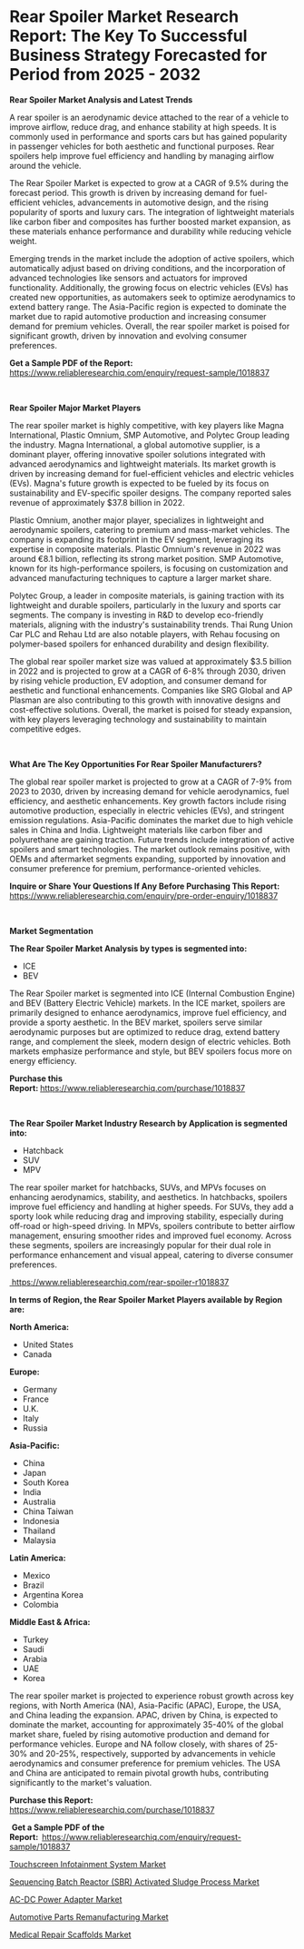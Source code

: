 <p><h1>Rear Spoiler Market Research Report: The Key To Successful Business Strategy Forecasted for Period from 2025 - 2032</h1></p><p><strong>Rear Spoiler Market Analysis and Latest Trends</strong></p>
<p><p>A rear spoiler is an aerodynamic device attached to the rear of a vehicle to improve airflow, reduce drag, and enhance stability at high speeds. It is commonly used in performance and sports cars but has gained popularity in passenger vehicles for both aesthetic and functional purposes. Rear spoilers help improve fuel efficiency and handling by managing airflow around the vehicle.</p><p>The Rear Spoiler Market is expected to grow at a CAGR of 9.5% during the forecast period. This growth is driven by increasing demand for fuel-efficient vehicles, advancements in automotive design, and the rising popularity of sports and luxury cars. The integration of lightweight materials like carbon fiber and composites has further boosted market expansion, as these materials enhance performance and durability while reducing vehicle weight.</p><p>Emerging trends in the market include the adoption of active spoilers, which automatically adjust based on driving conditions, and the incorporation of advanced technologies like sensors and actuators for improved functionality. Additionally, the growing focus on electric vehicles (EVs) has created new opportunities, as automakers seek to optimize aerodynamics to extend battery range. The Asia-Pacific region is expected to dominate the market due to rapid automotive production and increasing consumer demand for premium vehicles. Overall, the rear spoiler market is poised for significant growth, driven by innovation and evolving consumer preferences.</p></p>
<p><strong>Get a Sample PDF of the Report:&nbsp;</strong> <a href="https://www.reliableresearchiq.com/enquiry/request-sample/1018837?utm_campaign=1900&utm_medium=2&utm_source=Github&utm_content=ia&utm_term=21012025&utm_id=rear-spoiler">https://www.reliableresearchiq.com/enquiry/request-sample/1018837</a></p>
<p>&nbsp;</p>
<p><strong>Rear Spoiler Major Market Players</strong></p>
<p><p>The rear spoiler market is highly competitive, with key players like Magna International, Plastic Omnium, SMP Automotive, and Polytec Group leading the industry. Magna International, a global automotive supplier, is a dominant player, offering innovative spoiler solutions integrated with advanced aerodynamics and lightweight materials. Its market growth is driven by increasing demand for fuel-efficient vehicles and electric vehicles (EVs). Magna's future growth is expected to be fueled by its focus on sustainability and EV-specific spoiler designs. The company reported sales revenue of approximately $37.8 billion in 2022.</p><p>Plastic Omnium, another major player, specializes in lightweight and aerodynamic spoilers, catering to premium and mass-market vehicles. The company is expanding its footprint in the EV segment, leveraging its expertise in composite materials. Plastic Omnium's revenue in 2022 was around €8.1 billion, reflecting its strong market position. SMP Automotive, known for its high-performance spoilers, is focusing on customization and advanced manufacturing techniques to capture a larger market share.</p><p>Polytec Group, a leader in composite materials, is gaining traction with its lightweight and durable spoilers, particularly in the luxury and sports car segments. The company is investing in R&D to develop eco-friendly materials, aligning with the industry's sustainability trends. Thai Rung Union Car PLC and Rehau Ltd are also notable players, with Rehau focusing on polymer-based spoilers for enhanced durability and design flexibility.</p><p>The global rear spoiler market size was valued at approximately $3.5 billion in 2022 and is projected to grow at a CAGR of 6-8% through 2030, driven by rising vehicle production, EV adoption, and consumer demand for aesthetic and functional enhancements. Companies like SRG Global and AP Plasman are also contributing to this growth with innovative designs and cost-effective solutions. Overall, the market is poised for steady expansion, with key players leveraging technology and sustainability to maintain competitive edges.</p></p>
<p>&nbsp;</p>
<p><strong>What Are The Key Opportunities For Rear Spoiler Manufacturers?</strong></p>
<p><p>The global rear spoiler market is projected to grow at a CAGR of 7-9% from 2023 to 2030, driven by increasing demand for vehicle aerodynamics, fuel efficiency, and aesthetic enhancements. Key growth factors include rising automotive production, especially in electric vehicles (EVs), and stringent emission regulations. Asia-Pacific dominates the market due to high vehicle sales in China and India. Lightweight materials like carbon fiber and polyurethane are gaining traction. Future trends include integration of active spoilers and smart technologies. The market outlook remains positive, with OEMs and aftermarket segments expanding, supported by innovation and consumer preference for premium, performance-oriented vehicles.</p></p>
<p><strong>Inquire or Share Your Questions If Any Before Purchasing This Report:</strong> <a href="https://www.reliableresearchiq.com/enquiry/pre-order-enquiry/1018837?utm_campaign=1900&utm_medium=2&utm_source=Github&utm_content=ia&utm_term=21012025&utm_id=rear-spoiler">https://www.reliableresearchiq.com/enquiry/pre-order-enquiry/1018837</a></p>
<p>&nbsp;</p>
<p><strong>Market Segmentation</strong></p>
<p><strong>The Rear Spoiler Market Analysis by types is segmented into:</strong></p>
<p><ul><li>ICE</li><li>BEV</li></ul></p>
<p><p>The Rear Spoiler market is segmented into ICE (Internal Combustion Engine) and BEV (Battery Electric Vehicle) markets. In the ICE market, spoilers are primarily designed to enhance aerodynamics, improve fuel efficiency, and provide a sporty aesthetic. In the BEV market, spoilers serve similar aerodynamic purposes but are optimized to reduce drag, extend battery range, and complement the sleek, modern design of electric vehicles. Both markets emphasize performance and style, but BEV spoilers focus more on energy efficiency.</p></p>
<p><strong>Purchase this Report:&nbsp;</strong><a href="https://www.reliableresearchiq.com/purchase/1018837?utm_campaign=1900&utm_medium=2&utm_source=Github&utm_content=ia&utm_term=21012025&utm_id=rear-spoiler">https://www.reliableresearchiq.com/purchase/1018837</a></p>
<p>&nbsp;</p>
<p><strong>The Rear Spoiler Market Industry Research by Application is segmented into:</strong></p>
<p><ul><li>Hatchback</li><li>SUV</li><li>MPV</li></ul></p>
<p><p>The rear spoiler market for hatchbacks, SUVs, and MPVs focuses on enhancing aerodynamics, stability, and aesthetics. In hatchbacks, spoilers improve fuel efficiency and handling at higher speeds. For SUVs, they add a sporty look while reducing drag and improving stability, especially during off-road or high-speed driving. In MPVs, spoilers contribute to better airflow management, ensuring smoother rides and improved fuel economy. Across these segments, spoilers are increasingly popular for their dual role in performance enhancement and visual appeal, catering to diverse consumer preferences.</p></p>
<p><a href="https://www.reliableresearchiq.com/rear-spoiler-r1018837?utm_campaign=1900&utm_medium=2&utm_source=Github&utm_content=ia&utm_term=21012025&utm_id=rear-spoiler">&nbsp;https://www.reliableresearchiq.com/rear-spoiler-r1018837</a></p>
<p><strong>In terms of Region, the Rear Spoiler Market Players available by Region are:</strong></p>
<p>
    <p> <strong> North America: </strong>
        <ul>
            <li>United States</li>
            <li>Canada</li>
        </ul>
        </p> 
    <p> <strong> Europe: </strong>
        <ul>
            <li>Germany</li>
            <li>France</li>
            <li>U.K.</li>
            <li>Italy</li>
            <li>Russia</li>
        </ul>
        </p> 
    <p> <strong> Asia-Pacific: </strong>
        <ul>
            <li>China</li>
            <li>Japan</li>
            <li>South Korea</li>
            <li>India</li>
            <li>Australia</li>
            <li>China Taiwan</li>
            <li>Indonesia</li>
            <li>Thailand</li>
            <li>Malaysia</li>
        </ul>
        </p> 
    <p> <strong> Latin America: </strong>
        <ul>
            <li>Mexico</li>
            <li>Brazil</li>
            <li>Argentina Korea</li>
            <li>Colombia</li>
        </ul>
        </p> 
    <p> <strong> Middle East & Africa: </strong>
        <ul>
            <li>Turkey</li>
            <li>Saudi</li>
            <li>Arabia</li>
            <li>UAE</li>
            <li>Korea</li>
        </ul>
    </p>
    </p>
<p><p>The rear spoiler market is projected to experience robust growth across key regions, with North America (NA), Asia-Pacific (APAC), Europe, the USA, and China leading the expansion. APAC, driven by China, is expected to dominate the market, accounting for approximately 35-40% of the global market share, fueled by rising automotive production and demand for performance vehicles. Europe and NA follow closely, with shares of 25-30% and 20-25%, respectively, supported by advancements in vehicle aerodynamics and consumer preference for premium vehicles. The USA and China are anticipated to remain pivotal growth hubs, contributing significantly to the market's valuation.</p></p>
<p><strong>Purchase this Report: </strong><a href="https://www.reliableresearchiq.com/purchase/1018837?utm_campaign=1900&utm_medium=2&utm_source=Github&utm_content=ia&utm_term=21012025&utm_id=rear-spoiler">https://www.reliableresearchiq.com/purchase/1018837</a></p>
<p>&nbsp;<strong>Get a Sample PDF of the Report:&nbsp;&nbsp;</strong><a href="https://www.reliableresearchiq.com/enquiry/request-sample/1018837?utm_campaign=1900&utm_medium=2&utm_source=Github&utm_content=ia&utm_term=21012025&utm_id=rear-spoiler">https://www.reliableresearchiq.com/enquiry/request-sample/1018837</a></p>
<p><strong></strong></p>
<p><p><a href="https://www.linkedin.com/pulse/accelerated-growth-touchscreen-infotainment-system-market-zv1cf?utm_campaign=1900&utm_medium=2&utm_source=Github&utm_content=ia&utm_term=21012025&utm_id=rear-spoiler">Touchscreen Infotainment System Market</a></p><p><a href="https://www.linkedin.com/pulse/in-depth-investigation-sequencing-batch-reactor-sbr-activated-c1kwf?utm_campaign=1900&utm_medium=2&utm_source=Github&utm_content=ia&utm_term=21012025&utm_id=rear-spoiler">Sequencing Batch Reactor (SBR) Activated Sludge Process Market</a></p><p><a href="https://www.linkedin.com/pulse/rising-ac-dc-power-adapter-market-key-drivers-121-cagr-z0j4f?utm_campaign=1900&utm_medium=2&utm_source=Github&utm_content=ia&utm_term=21012025&utm_id=rear-spoiler">AC-DC Power Adapter Market</a></p><p><a href="https://github.com/mezokathleen834/Market-Research-Report-List-1/blob/main/automotive-parts-remanufacturing-market.md?utm_campaign=1900&utm_medium=2&utm_source=Github&utm_content=ia&utm_term=21012025&utm_id=rear-spoiler">Automotive Parts Remanufacturing Market</a></p><p><a href="https://www.linkedin.com/pulse/billion-dollar-medical-repair-scaffolds-market-industry-voynf?utm_campaign=1900&utm_medium=2&utm_source=Github&utm_content=ia&utm_term=21012025&utm_id=rear-spoiler">Medical Repair Scaffolds Market</a></p></p>